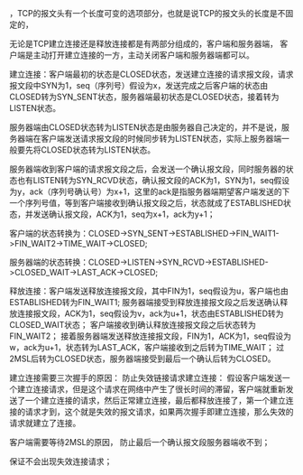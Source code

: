 ，TCP的报文头有一个长度可变的选项部分，也就是说TCP的报文头的长度是不固定的，

无论是TCP建立连接还是释放连接都是有两部分组成的，客户端和服务器端，
客户端是主动打开建立连接的一方，主动关闭客户端和服务器端都可以。

建立连接：客户端最初的状态是CLOSED状态，发送建立连接的请求报文段，请求报文段中SYN为1，seq（序列号）假设为x，发送完成之后客户端的状态由CLOSED转为SYN_SENT状态，服务器端最初状态是CLOSED状态，接着转为LISTEN状态。

服务器端由CLOSED状态转为LISTEN状态是由服务器自己决定的，并不是说，服务器端在客户端发送请求报文段的时候同步转为LISTEN状态，实际上服务器端一般要先将CLOSED状态转为LISTEN状态。

服务器端收到客户端的请求报文段之后，会发送一个确认报文段，同时服务器的状态也有LISTEN转为SYN_RCVD状态，确认报文段的ACK为1，SYN为1，seq假设为y，ack（序列号确认号）为x+1，这里的ack是指服务器端期望客户端发送的下一个序列号值，等到客户端接收到确认报文段之后，状态就成了ESTABLISHED状态，并发送确认报文段，ACK为1，seq为x+1，ack为y+1；

客户端的状态转换为：CLOSED->SYN_SENT->ESTABLISHED->FIN_WAIT1->FIN_WAIT2->TIME_WAIT->CLOSED;

服务器端的状态转换：CLOSED->LISTEN->SYN_RCVD->ESTABLISHED->CLOSED_WAIT->LAST_ACK->CLOSED;

释放连接：客户端发送释放连接报文段，其中FIN为1，seq假设为u，客户端也由ESTABLISHED转为FIN_WAIT1;
服务器端接受到释放连接报文段之后发送确认释放连接报文段，ACK为1，seq假设为v，ack为u+1，状态由ESTABLISHED转为CLOSED_WAIT状态；
客户端接收到确认释放连接报文段之后状态转为FIN_WAIT2；
接着服务器端发送释放连接报文段，FIN为1，ACK为1，seq假设为w，ack为u+1，状态转为LAST_ACK，客户端接收到之后转为TIME_WAIT；
过2MSL后转为CLOSED状态，服务器端接受到最后一个确认后转为CLOSED。

建立连接需要三次握手的原因：
防止失效链接请求建立连接：
假设客户端发送一个建立连接请求，但是这个请求在网络中产生了很长时间的滞留，客户端就重新发送了一个建立连接的请求，然后正常建立连接，最后都释放连接了，第一个建立连接的请求才到，这个就是失效的报文请求，如果两次握手即建立连接，那么失效的请求就建立了连接。

客户端需要等待2MSL的原因，
防止最后一个确认报文段服务器端收不到；

保证不会出现失效连接请求；